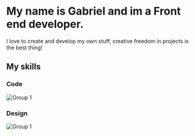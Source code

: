 #  My name is Gabriel and im a Front end developer.

I love to create and develop my own stuff, creative freedom in projects is the best thing!

## My skills

### Code
![Group 1](https://user-images.githubusercontent.com/91872558/173449843-b1c08009-3081-4d6c-804d-a0f3a4d33d91.png)

 
### Design

![Group 1](https://user-images.githubusercontent.com/91872558/173450950-63727e5e-7307-4c72-bb30-8f85d4d9bc56.png)
